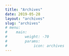 ```yaml
---
title: "Archives"
date: 2019-05-28
layout: "archives"
slug: "archives"
# menu:
#    main:
#        weight: -70
#        params: 
#            icon: archives
---
```

